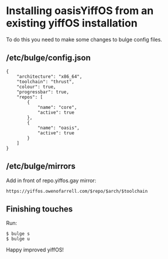 # Installing oasisYiffOS from an existing yiffOS installation

To do this you need to make some changes to bulge config files.

## /etc/bulge/config.json
```
{
    "architecture": "x86_64",
    "toolchain": "thrust",
    "colour": true,
    "progressbar": true,
    "repos": [
        {
            "name": "core",
            "active": true
        },
        {
            "name": "oasis",
            "active": true
        }
    ]
}
```

## /etc/bulge/mirrors
Add in front of repo.yiffos.gay mirror:
```
https://yiffos.owenofarrell.com/$repo/$arch/$toolchain
```

## Finishing touches
Run:
```
$ bulge s
$ bulge u
```
Happy improved yiffOS!

